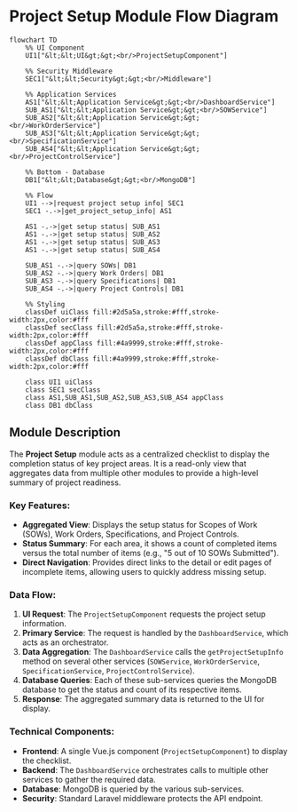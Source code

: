 # Project Setup Module Flow Diagram

```mermaid
flowchart TD
    %% UI Component
    UI1["&lt;&lt;UI&gt;&gt;<br/>ProjectSetupComponent"]

    %% Security Middleware
    SEC1["&lt;&lt;Security&gt;&gt;<br/>Middleware"]

    %% Application Services
    AS1["&lt;&lt;Application Service&gt;&gt;<br/>DashboardService"]
    SUB_AS1["&lt;&lt;Application Service&gt;&gt;<br/>SOWService"]
    SUB_AS2["&lt;&lt;Application Service&gt;&gt;<br/>WorkOrderService"]
    SUB_AS3["&lt;&lt;Application Service&gt;&gt;<br/>SpecificationService"]
    SUB_AS4["&lt;&lt;Application Service&gt;&gt;<br/>ProjectControlService"]

    %% Bottom - Database
    DB1["&lt;&lt;Database&gt;&gt;<br/>MongoDB"]

    %% Flow
    UI1 -->|request project setup info| SEC1
    SEC1 -.->|get_project_setup_info| AS1

    AS1 -.->|get setup status| SUB_AS1
    AS1 -.->|get setup status| SUB_AS2
    AS1 -.->|get setup status| SUB_AS3
    AS1 -.->|get setup status| SUB_AS4

    SUB_AS1 -.->|query SOWs| DB1
    SUB_AS2 -.->|query Work Orders| DB1
    SUB_AS3 -.->|query Specifications| DB1
    SUB_AS4 -.->|query Project Controls| DB1

    %% Styling
    classDef uiClass fill:#2d5a5a,stroke:#fff,stroke-width:2px,color:#fff
    classDef secClass fill:#2d5a5a,stroke:#fff,stroke-width:2px,color:#fff
    classDef appClass fill:#4a9999,stroke:#fff,stroke-width:2px,color:#fff
    classDef dbClass fill:#4a9999,stroke:#fff,stroke-width:2px,color:#fff

    class UI1 uiClass
    class SEC1 secClass
    class AS1,SUB_AS1,SUB_AS2,SUB_AS3,SUB_AS4 appClass
    class DB1 dbClass
```

## Module Description

The **Project Setup** module acts as a centralized checklist to display the completion status of key project areas. It is a read-only view that aggregates data from multiple other modules to provide a high-level summary of project readiness.

### Key Features:
- **Aggregated View**: Displays the setup status for Scopes of Work (SOWs), Work Orders, Specifications, and Project Controls.
- **Status Summary**: For each area, it shows a count of completed items versus the total number of items (e.g., "5 out of 10 SOWs Submitted").
- **Direct Navigation**: Provides direct links to the detail or edit pages of incomplete items, allowing users to quickly address missing setup.

### Data Flow:
1.  **UI Request**: The `ProjectSetupComponent` requests the project setup information.
2.  **Primary Service**: The request is handled by the `DashboardService`, which acts as an orchestrator.
3.  **Data Aggregation**: The `DashboardService` calls the `getProjectSetupInfo` method on several other services (`SOWService`, `WorkOrderService`, `SpecificationService`, `ProjectControlService`).
4.  **Database Queries**: Each of these sub-services queries the MongoDB database to get the status and count of its respective items.
5.  **Response**: The aggregated summary data is returned to the UI for display.

### Technical Components:
-   **Frontend**: A single Vue.js component (`ProjectSetupComponent`) to display the checklist.
-   **Backend**: The `DashboardService` orchestrates calls to multiple other services to gather the required data.
-   **Database**: MongoDB is queried by the various sub-services.
-   **Security**: Standard Laravel middleware protects the API endpoint.
